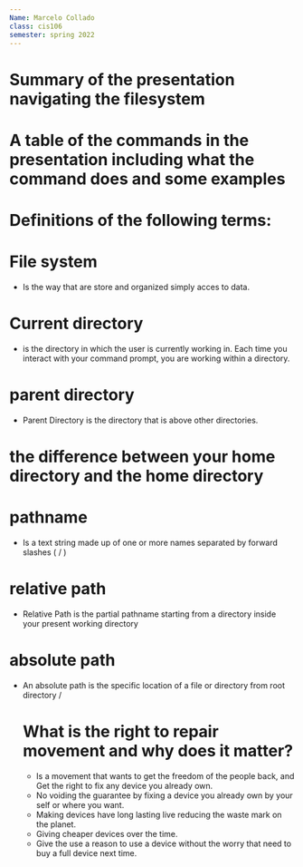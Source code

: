 ```yaml
---
Name: Marcelo Collado 
class: cis106
semester: spring 2022
---
```


  # Summary of the presentation navigating the filesystem
   
#        A table of the commands in the presentation including what the command does and some examples






#            Definitions of the following terms:
 #               File system
 *   Is the way that are store and organized simply acces to data.
  
  #              Current directory

  *  is the directory in which the user is currently working in. Each time you interact with your command prompt, you are working within a directory.
  
   #             parent directory
* Parent Directory is the directory that is above other directories.
  
#            the difference between your home directory and the home directory

#                pathname
*  Is a text string made up of one or more names separated by forward slashes ( / ) 
 #               relative path
 * Relative Path is the partial pathname starting from a directory inside your present working directory
  
  #              absolute path
* An absolute path is the specific location of a file or directory from root directory /


   # What is the right to repair movement and why does it matter?
   
   * Is a movement that wants to get the freedom of the people back, and Get the right to fix any device you already own.
   * No voiding the guarantee by fixing a device you already own by your self or where you want.
   *   Making devices have long lasting live reducing the waste mark on the planet.
   *   Giving cheaper devices over the time.
   *   Give the use a reason to use a device without the worry that need to buy a full device next time.

